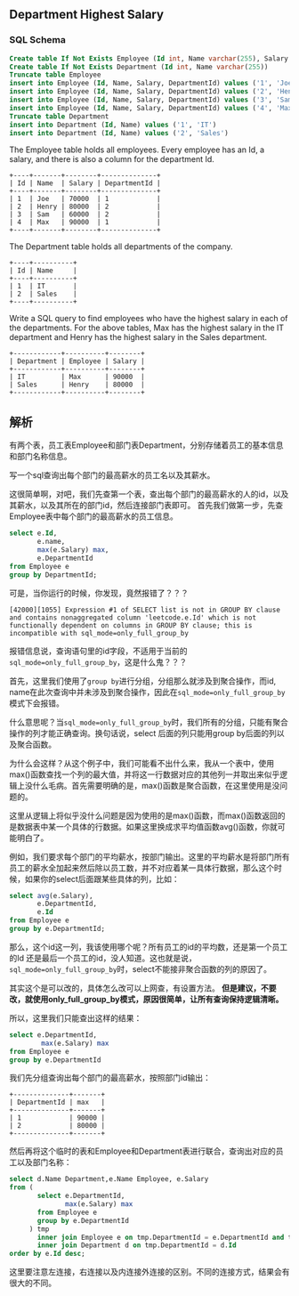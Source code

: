 ## Department Highest Salary

### SQL Schema

```sql
Create table If Not Exists Employee (Id int, Name varchar(255), Salary int, DepartmentId int)
Create table If Not Exists Department (Id int, Name varchar(255))
Truncate table Employee
insert into Employee (Id, Name, Salary, DepartmentId) values ('1', 'Joe', '70000', '1')
insert into Employee (Id, Name, Salary, DepartmentId) values ('2', 'Henry', '80000', '2')
insert into Employee (Id, Name, Salary, DepartmentId) values ('3', 'Sam', '60000', '2')
insert into Employee (Id, Name, Salary, DepartmentId) values ('4', 'Max', '90000', '1')
Truncate table Department
insert into Department (Id, Name) values ('1', 'IT')
insert into Department (Id, Name) values ('2', 'Sales')
```

The Employee table holds all employees. Every employee has an Id, a salary, and there is also a column for the department Id.

```
+----+-------+--------+--------------+
| Id | Name  | Salary | DepartmentId |
+----+-------+--------+--------------+
| 1  | Joe   | 70000  | 1            |
| 2  | Henry | 80000  | 2            |
| 3  | Sam   | 60000  | 2            |
| 4  | Max   | 90000  | 1            |
+----+-------+--------+--------------+
```
The Department table holds all departments of the company.

```
+----+----------+
| Id | Name     |
+----+----------+
| 1  | IT       |
| 2  | Sales    |
+----+----------+
```

Write a SQL query to find employees who have the highest salary in each of the departments. For the above tables, Max has the highest salary in the IT department and Henry has the highest salary in the Sales department.

```
+------------+----------+--------+
| Department | Employee | Salary |
+------------+----------+--------+
| IT         | Max      | 90000  |
| Sales      | Henry    | 80000  |
+------------+----------+--------+
```

## 解析
有两个表，员工表Employee和部门表Department，分别存储着员工的基本信息和部门名称信息。

写一个sql查询出每个部门的最高薪水的员工名以及其薪水。

这很简单啊，对吧，我们先查第一个表，查出每个部门的最高薪水的人的id，以及其薪水，以及其所在的部门id，然后连接部门表即可。
首先我们做第一步，先查Employee表中每个部门的最高薪水的员工信息。
```sql
select e.Id,
       e.name,
       max(e.Salary) max,
       e.DepartmentId
from Employee e
group by DepartmentId;
```

可是，当你运行的时候，你发现，竟然报错了？？？

```
[42000][1055] Expression #1 of SELECT list is not in GROUP BY clause and contains nonaggregated column 'leetcode.e.Id' which is not functionally dependent on columns in GROUP BY clause; this is incompatible with sql_mode=only_full_group_by
```

报错信息说，查询语句里的id字段，不适用于当前的`sql_mode=only_full_group_by`，这是什么鬼？？？

首先，这里我们使用了`group by`进行分组，分组那么就涉及到聚合操作，而id, name在此次查询中并未涉及到聚合操作，因此在`sql_mode=only_full_group_by`模式下会报错。

什么意思呢？当`sql_mode=only_full_group_by`时，我们所有的分组，只能有聚合操作的列才能正确查询。换句话说，select 后面的列只能用group by后面的列以及聚合函数。

为什么会这样？从这个例子中，我们可能看不出什么来，我从一个表中，使用max()函数查找一个列的最大值，并将这一行数据对应的其他列一并取出来似乎逻辑上没什么毛病。首先需要明确的是，max()函数是聚合函数，在这里使用是没问题的。

这里从逻辑上将似乎没什么问题是因为使用的是max()函数，而max()函数返回的是数据表中某一个具体的行数据。如果这里换成求平均值函数avg()函数，你就可能明白了。

例如，我们要求每个部门的平均薪水，按部门输出。这里的平均薪水是将部门所有员工的薪水全加起来然后除以员工数，并不对应着某一具体行数据，那么这个时候，如果你的select后面跟某些具体的列，比如：

```sql
select avg(e.Salary),
       e.DepartmentId,
       e.Id
from Employee e
group by e.DepartmentId;
```
那么，这个id这一列，我该使用哪个呢？所有员工的id的平均数，还是第一个员工的Id 还是最后一个员工的id，没人知道。这也就是说，`sql_mode=only_full_group_by`时，select不能接非聚合函数的列的原因了。

其实这个是可以改的，具体怎么改可以上网查，有设置方法。 **但是建议，不要改，就使用only_full_group_by模式，原因很简单，让所有查询保持逻辑清晰。**

所以，这里我们只能查出这样的结果：
```sql
select e.DepartmentId,
        max(e.Salary) max
from Employee e
group by e.DepartmentId
```
我们先分组查询出每个部门的最高薪水，按照部门id输出：

```
+--------------+-------+
| DepartmentId | max   |
+--------------+-------+
| 1            | 90000 |
| 2            | 80000 |
+--------------+-------+
```

然后再将这个临时的表和Employee和Department表进行联合，查询出对应的员工以及部门名称：

```sql
select d.Name Department,e.Name Employee, e.Salary
from (
       select e.DepartmentId,
              max(e.Salary) max
       from Employee e
       group by e.DepartmentId
     ) tmp
       inner join Employee e on tmp.DepartmentId = e.DepartmentId and tmp.max = e.Salary
       inner join Department d on tmp.DepartmentId = d.Id
order by e.Id desc;
```

这里要注意左连接，右连接以及内连接外连接的区别。不同的连接方式，结果会有很大的不同。 